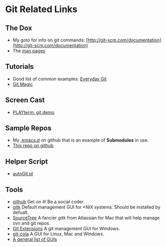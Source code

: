 Git Related Links
=================

The Dox
-------
- My goto for info on git commands: [http://git-scm.com/documentation](http://git-scm.com/documentation)
- The [man pages](http://www.kernel.org/pub/software/scm/git/docs/)

Tutorials
---------
- Good list of common examples: [Everyday Git](http://schacon.github.com/git/everyday.html)
- [Git Magic](http://www-cs-students.stanford.edu/~blynn/gitmagic/index.html)

Screen Cast
-----------
- [PLAYterm: git demo](http://playterm.org/r/simple-git-demo-1323881492)

Sample Repos
------------
- My [.emacs.d](https://github.com/clok/.emacs.d) on github that is an example of **Submodules** in use.
- [This repo on github](https://github.com/clok/git-tuts)

Helper Script
-------------
- [autoGit.pl](https://github.com/clok/scrimps/blob/master/autoGit.pl)

Tools
-----
- [github](https://github.com/) Get on it! Be a social coder.
- [gitk](http://www.kernel.org/pub/software/scm/git/docs/gitk.html) Default management GUI for *NIX systems. Should be installed by defualt.
- [SourceTree](http://www.sourcetreeapp.com/) A fancier *gitk* from Atlassian for Mac that will help manage svn and git repos.
- [Git Extensions](http://code.google.com/p/gitextensions/) A git management GUI for Windows.
- [git-cola](http://git-cola.github.com/) A GUI for Linux, Mac and Windows.
- [A general list of GUIs](http://git-scm.com/downloads/guis)


